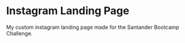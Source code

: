 # Instagram Landing Page

My custom instagram landing page made for the Santander Bootcamp Challenge.
